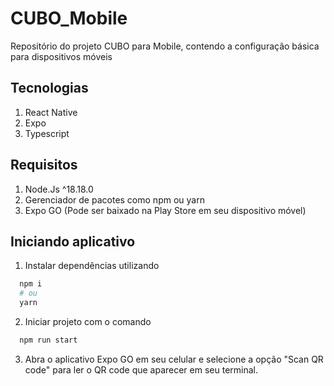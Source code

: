 # CUBO_Mobile
Repositório do projeto CUBO para Mobile, contendo a configuração básica para dispositivos móveis

## Tecnologias 
1. React Native
2. Expo
3. Typescript

## Requisitos
1. Node.Js ^18.18.0
2. Gerenciador de pacotes como npm ou yarn
3. Expo GO (Pode ser baixado na Play Store em seu dispositivo móvel)

## Iniciando aplicativo
1. Instalar dependências utilizando
```bash
  npm i
  # ou
  yarn
```
2. Iniciar projeto com o comando
```bash
  npm run start
```

3. Abra o aplicativo Expo GO em seu celular e selecione a opção "Scan QR code" para ler o QR code que aparecer em seu terminal.

